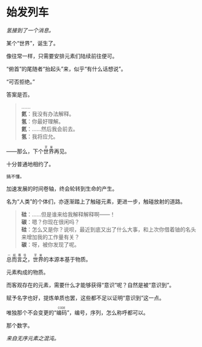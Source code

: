 # 始发列车

*氢接到了一个消息。*

某个“世界”，诞生了。

像往常一样，只需要安排元素们陆续前往便可。

“俯首”的尾随者“抬起头”来，似乎“有什么话想说”。

<span class="c002">“可否拒绝。”</span>

答案是否。

>……  
**氦**：我没有办法解释。  
**氢**：你最好理解。  
**氦**：……然后我会前去。  
**氢**：我将应允。

——那么，下个<ruby>世界<rt><span class="c001">宇宙</span></rt></ruby>再见。

十分普通地相约了。

```
搞不懂。
```

加速发展的时间卷轴，终会轮转到生命的产生。

名为“人类”的个体们，亦逐渐踏上了触碰元素，更进一步，触碰放射的道路。

>**硅**：……但是谁来给我解释解释啊——！  
**碳**：嗯？你现在很闲吗？  
**硅**：怎么又是你？说呗，最近到底又出了什么大事，和上次你借着铀的名头来增加我的工作量有关？  
**碳**：呀，被你发现了呢。

<ruby>总而言之<rt><span class="c001">一如既往</span></rt></ruby>，<ruby>世界<rt><span class="c001">宇宙</span></rt></ruby>的本源本基于物质。

元素构成的物质。

而客观存在的元素，需要什么才能够获得“意识”呢？自然是被“意识到”。

赋予名字也好，提炼单质也罢，这些都不足以证明“意识到”这一点。

唯独那个不会变更的“<ruby>编码<rt>CODE</rt></ruby>”，编号，序列，怎么称呼都可以。

那个数字。

*来自无序元素之混沌。*
